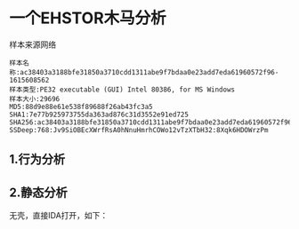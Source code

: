 # 一个EHSTOR木马分析

样本来源网络

    样本名称:ac38403a3188bfe31850a3710cdd1311abe9f7bdaa0e23add7eda61960572f96-1615608562
    样本类型:PE32 executable (GUI) Intel 80386, for MS Windows
    样本大小:29696
    MD5:88d9e88e61e538f89688f26ab43fc3a5
    SHA1:7e77b925973755da363ad876c31d3552e91ed725
    SHA256:ac38403a3188bfe31850a3710cdd1311abe9f7bdaa0e23add7eda61960572f96
    SSDeep:768:Jv9SiOBEcXWrfRsA0hNnuHmrhCOWo12vTzXTbH32:8Xqk6HDOWrzPm

## 1.行为分析

## 2.静态分析
无壳，直接IDA打开，如下：